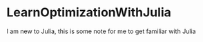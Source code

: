 # LearnOptimizationWithJulia
I am new to Julia, this is some note for me to get familiar with Julia 
